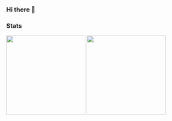 ### Hi there 👋

<!--
**ursinn/ursinn** is a ✨ _special_ ✨ repository because its `README.md` (this file) appears on your GitHub profile.

Here are some ideas to get you started:

- 🔭 I’m currently working on ...
- 🌱 I’m currently learning ...
- 👯 I’m looking to collaborate on ...
- 🤔 I’m looking for help with ...
- 💬 Ask me about ...
- 📫 How to reach me: ...
- 😄 Pronouns: ...
- ⚡ Fun fact: ...
-->

### Stats
<div>
  <img height="210em" src="https://github-readme-stats.vercel.app/api?username=ursinn&count_private=true&show_icons=true&theme=dark" />
  <img height="210em" src="https://github-readme-stats.vercel.app/api/top-langs/?username=ursinn&langs_count=10&layout=compact&theme=dark" />
</div>
